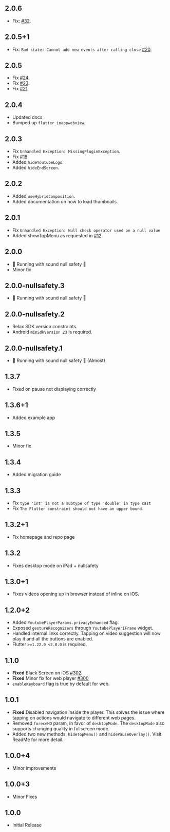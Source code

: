 ## 2.0.6
- Fix: [#32](https://github.com/smalldreams/youtube_plyr_iframe/issues/32).

## 2.0.5+1
- Fix: `Bad state: Cannot add new events after calling close` [#20](https://github.com/smalldreams/youtube_plyr_iframe/issues/20).

## 2.0.5
- Fix [#24](https://github.com/smalldreams/youtube_plyr_iframe/issues/24).
- Fix [#23](https://github.com/smalldreams/youtube_plyr_iframe/issues/23).
- Fix [#21](https://github.com/smalldreams/youtube_plyr_iframe/issues/21).

## 2.0.4
- Updated docs
- Bumped up `flutter_inappwebview`.

## 2.0.3
- Fix `Unhandled Exception: MissingPluginException`.
- Fix [#18](https://github.com/smalldreams/youtube_plyr_iframe/issues/18).
- Added `hideYoutubeLogo`.
- Added `hideEndScreen`.

## 2.0.2
- Added `useHybridComposition`.
- Added documentation on how to load thumbnails.

## 2.0.1
- Fix `Unhandled Exception: Null check operator used on a null value`
- Added showTopMenu as requested in [#12](https://github.com/smalldreams/youtube_plyr_iframe/issues/12).

## 2.0.0
- 💪 Running with sound null safety 💪
- Minor fix

## 2.0.0-nullsafety.3
- 💪 Running with sound null safety 💪

## 2.0.0-nullsafety.2
- Relax SDK version constraints.
- Android `minSdkVersion 23` is required.

## 2.0.0-nullsafety.1
- 💪 Running with sound null safety 💪 (Almost)

## 1.3.7
- Fixed on pause not displaying correctly

## 1.3.6+1
- Added example app

## 1.3.5
- Minor fix

## 1.3.4
- Added migration guide

## 1.3.3
- Fix `type 'int' is not a subtype of type 'double' in type cast`
- Fix `The Flutter constraint should not have an upper bound.`

## 1.3.2+1
- Fix homepage and repo page

## 1.3.2
- Fixes desktop mode on iPad + nullsafety

## 1.3.0+1
- Fixes videos opening up in browser instead of inline on iOS.

## 1.2.0+2
- Added `YoutubePlayerParams.privacyEnhanced` flag.
- Exposed `gestureRecognizers` through `YoutubePlayerIFrame` widget.
- Handled internal links correctly. Tapping on video suggestion will now play it and all the buttons are enabled.
- Flutter `>=1.22.0 <2.0.0` is required.

## 1.1.0
- **Fixed** Black Screen on iOS [#302](https://github.com/sarbagyastha/youtube_player_flutter/issues/302).
- **Fixed** Minor fix for web player [#300](https://github.com/sarbagyastha/youtube_player_flutter/issues/300)
- `enableKeyboard` flag is true by default for web.

## 1.0.1
- **Fixed** Disabled navigation inside the player. This solves the issue where tapping on actions would navigate to different web pages.
- Removed `foreceHD` param, in favor of `desktopMode`. The `desktopMode` also supports changing quality in fullscreen mode.
- Added two new methods, `hideTopMenu()` and `hidePauseOverlay()`. Visit ReadMe for more detail.

## 1.0.0+4
- Minor improvements

## 1.0.0+3
- Minor Fixes

## 1.0.0
- Initial Release
